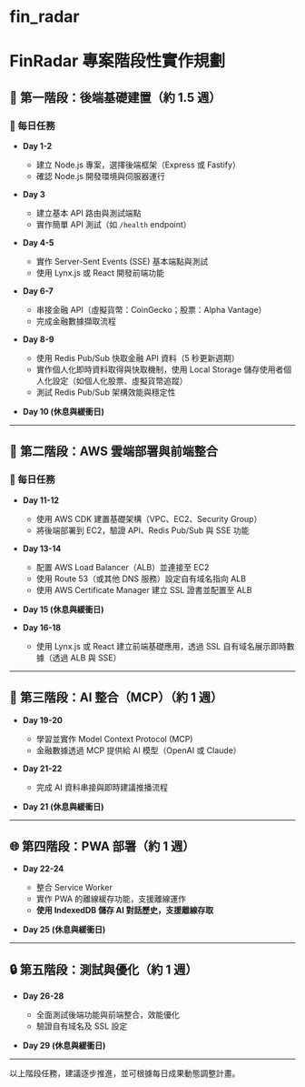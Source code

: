 # fin_radar

# FinRadar 專案階段性實作規劃

## 🔧 第一階段：後端基礎建置（約 1.5 週）

### 📌 每日任務

- **Day 1-2**

  - 建立 Node.js 專案，選擇後端框架（Express 或 Fastify）
  - 確認 Node.js 開發環境與伺服器運行

- **Day 3**

  - 建立基本 API 路由與測試端點
  - 實作簡單 API 測試（如 `/health` endpoint）

- **Day 4-5**

  - 實作 Server-Sent Events (SSE) 基本端點與測試
  - 使用 Lynx.js 或 React 開發前端功能

- **Day 6-7**

  - 串接金融 API（虛擬貨幣：CoinGecko；股票：Alpha Vantage）
  - 完成金融數據擷取流程

- **Day 8-9**

  - 使用 Redis Pub/Sub 快取金融 API 資料（5 秒更新週期）
  - 實作個人化即時資料取得與快取機制，使用 Local Storage 儲存使用者個人化設定（如個人化股票、虛擬貨幣追蹤）
  - 測試 Redis Pub/Sub 架構效能與穩定性

- **Day 10 (休息與緩衝日)**

---

## 📡 第二階段：AWS 雲端部署與前端整合

### 📌 每日任務

- **Day 11-12**

  - 使用 AWS CDK 建置基礎架構（VPC、EC2、Security Group）
  - 將後端部署到 EC2，驗證 API、Redis Pub/Sub 與 SSE 功能

- **Day 13-14**

  - 配置 AWS Load Balancer（ALB）並連接至 EC2
  - 使用 Route 53（或其他 DNS 服務）設定自有域名指向 ALB
  - 使用 AWS Certificate Manager 建立 SSL 證書並配置至 ALB

- **Day 15 (休息與緩衝日)**

- **Day 16-18**

  - 使用 Lynx.js 或 React 建立前端基礎應用，透過 SSL 自有域名展示即時數據（透過 ALB 與 SSE）

---

## 🤖 第三階段：AI 整合（MCP）（約 1 週）

- **Day 19-20**

  - 學習並實作 Model Context Protocol (MCP)
  - 金融數據透過 MCP 提供給 AI 模型（OpenAI 或 Claude）

- **Day 21-22**

  - 完成 AI 資料串接與即時建議推播流程

- **Day 21 (休息與緩衝日)**

---

## 🌐 第四階段：PWA 部署（約 1 週）

- **Day 22-24**

  - 整合 Service Worker
  - 實作 PWA 的離線緩存功能，支援離線運作
  - **使用 IndexedDB 儲存 AI 對話歷史，支援離線存取**

- **Day 25 (休息與緩衝日)**

---

## 🔒 第五階段：測試與優化（約 1 週）

- **Day 26-28**

  - 全面測試後端功能與前端整合，效能優化
  - 驗證自有域名及 SSL 設定

- **Day 29 (休息與緩衝日)**

---

以上階段任務，建議逐步推進，並可根據每日成果動態調整計畫。

